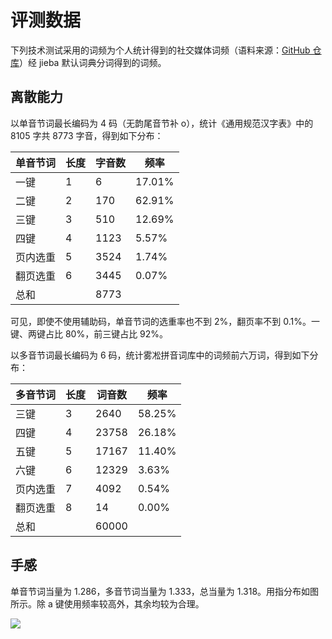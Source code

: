 # 评测数据

下列技术测试采用的词频为个人统计得到的社交媒体词频（语料来源：[GitHub 仓库](https://github.com/codemayq/chinese-chatbot-corpus)）经 jieba 默认词典分词得到的词频。

## 离散能力

以单音节词最长编码为 4 码（无韵尾音节补 o），统计《通用规范汉字表》中的 8105 字共 8773 字音，得到如下分布：

| 单音节词 | 长度  | 字音数  | 频率     |
| ---- | --- | ---- | ------ |
| 一键   | 1   | 6    | 17.01% |
| 二键   | 2   | 170  | 62.91% |
| 三键   | 3   | 510  | 12.69% |
| 四键   | 4   | 1123 | 5.57%  |
| 页内选重 | 5   | 3524 | 1.74%  |
| 翻页选重 | 6   | 3445 | 0.07%  |
| 总和   |     | 8773 |        |

可见，即使不使用辅助码，单音节词的选重率也不到 2%，翻页率不到 0.1%。一键、两键占比 80%，前三键占比 92%。

以多音节词最长编码为 6 码，统计雾凇拼音词库中的词频前六万词，得到如下分布：

| 多音节词 | 长度  | 词音数   | 频率     |
| ---- | --- | ----- | ------ |
| 三键   | 3   | 2640  | 58.25% |
| 四键   | 4   | 23758 | 26.18% |
| 五键   | 5   | 17167 | 11.40% |
| 六键   | 6   | 12329 | 3.63%  |
| 页内选重 | 7   | 4092  | 0.54%  |
| 翻页选重 | 8   | 14    | 0.00%  |
| 总和   |     | 60000 |        |

## 手感

单音节词当量为 1.286，多音节词当量为 1.333，总当量为 1.318。用指分布如图所示。除 a 键使用频率较高外，其余均较为合理。

![](https://images.tansongchen.com/1716519097.png)
